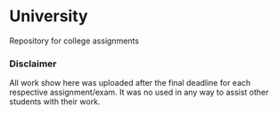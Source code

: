 # University

Repository for college assignments

### Disclaimer

All work show here was uploaded after the final deadline for each respective assignment/exam. It was no used in any way to assist other students with their work.
